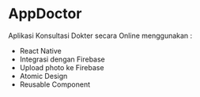 # AppDoctor
Aplikasi Konsultasi Dokter secara Online menggunakan :
 * React Native
 * Integrasi dengan Firebase
 * Upload photo ke Firebase
 * Atomic Design
 * Reusable Component
